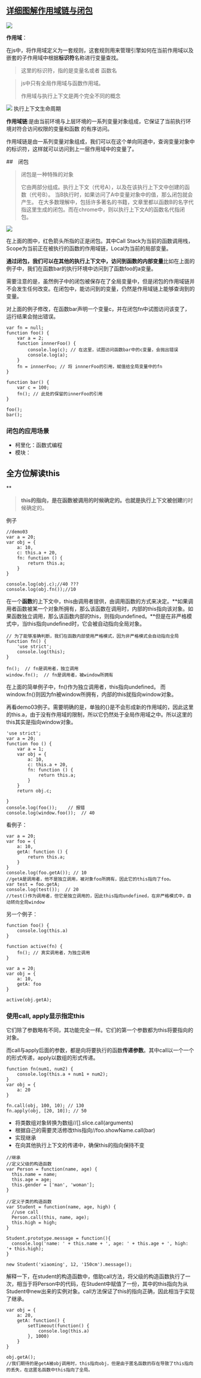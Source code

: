 ## [详细图解作用域链与闭包](http://www.jianshu.com/p/21a16d44f150)

![](http://upload-images.jianshu.io/upload_images/599584-aacdb7b7ba2468da.png?imageMogr2/auto-orient/strip%7CimageView2/2/w/1240)

**作用域**：

在js中，将作用域定义为一套规则，这套规则用来管理引擎如何在当前作用域以及嵌套的子作用域中根据**标识符**名称进行变量查找。

> 这里的标识符，指的是变量名或者 函数名

> js中只有全局作用域与函数作用域。
> 
> 作用域与执行上下文是两个完全不同的概念



![](http://upload-images.jianshu.io/upload_images/599584-391af3aad043c028.png?imageMogr2/auto-orient/strip%7CimageView2/2/w/1240)
执行上下文生命周期

**作用域链**:是由当前环境与上层环境的一系列变量对象组成，它保证了当前执行环境对符合访问权限的变量和函数 的有序访问。

作用域链是由一系列变量对象组成，我们可以在这个单向同道中，查询变量对象中的标识符，这样就可以访问到上一层作用域中的变量了。

##　闭包

> 闭包是一种特殊的对象
> 
> 它由两部分组成。执行上下文（代号A），以及在该执行上下文中创建的函数（代号B）。
> 当B执行时，如果访问了A中变量对象中的值，那么闭包就会产生。
> 在大多数理解中，包括许多著名的书籍，文章里都以函数B的名字代指这里生成的闭包。而在chrome中，则以执行上下文A的函数名代指闭包。


![](http://upload-images.jianshu.io/upload_images/599584-75ba724cb9e19b51.png?imageMogr2/auto-orient/strip%7CimageView2/2/w/1240)

在上面的图中，红色箭头所指的正是闭包。其中Call Stack为当前的函数调用栈，Scope为当前正在被执行的函数的作用域链，Local为当前的局部变量。

**通过闭包，我们可以在其他的执行上下文中，访问到函数的内部变量**比如在上面的例子中，我们在函数bar的执行环境中访问到了函数foo的a变量。

需要注意的是，虽然例子中的闭包被保存在了全局变量中，但是闭包的作用域链并不会发生任何改变。在闭包中，能访问到的变量，仍然是作用域链上能够查询到的变量。

对上面的例子修改，在函数bar声明一个变量c，并在闭包fn中试图访问该变了，运行结果会抛出错误。

```
var fn = null;
function foo() {
    var a = 2;
    function innnerFoo() { 
        console.log(c); // 在这里，试图访问函数bar中的c变量，会抛出错误
        console.log(a);
    }
    fn = innnerFoo; // 将 innnerFoo的引用，赋值给全局变量中的fn
}

function bar() {
    var c = 100;
    fn(); // 此处的保留的innerFoo的引用
}

foo();
bar();
```

### 闭包的应用场景

> 
- 柯里化：函数式编程
- 模块：


## 全方位解读this

**

>**this的指向，是在函数被调用的时候确定的。**也就是**执行上下文被创建**的时候确定的。


例子

```
//demo03
var a = 20;
var obj = {
    a: 10,
    c: this.a + 20,
    fn: function () {
        return this.a;
    }
}

console.log(obj.c);//40 ???
console.log(obj.fn());//10
```

在一个**函数**的上下文中，this由调用者提供，由调用函数的方式来决定。**如果调用者函数被某一个对象所拥有，那么该函数在调用时，内部的this指向该对象。如果函数独立调用，那么该函数内部的this，则指向undefined。**但是在非严格模式中，当this指向undefined时，它会被自动指向全局对象。

```
// 为了能够准确判断，我们在函数内部使用严格模式，因为非严格模式会自动指向全局
function fn() {
    'use strict';
    console.log(this);
}

fn();  // fn是调用者，独立调用
window.fn();  // fn是调用者，被window所拥有
```

在上面的简单例子中，fn()作为独立调用者，this指向undefined。
而window.fn()则因为fn被window所拥有，内部的this就指向window对象。

再看demo03例子。需要明确的是，单独的{}是不会形成新的作用域的，因此这里的this.a，由于没有作用域的限制，所以它仍然处于全局作用域之中。所以这里的this其实是指向window对象。
```
'use strict';
var a = 20;
function foo () {
    var a = 1;
    var obj = {
        a: 10, 
        c: this.a + 20,
        fn: function () {
            return this.a;
        }
    }
    return obj.c;

}
console.log(foo());    // 报错
console.log(window.foo());  // 40

```

看例子：

```
var a = 20;
var foo = {
    a: 10,
    getA: function () {
        return this.a;
    }
}
console.log(foo.getA()); // 10
//getA是调用者，他不是独立调用，被对象foo所拥有，因此它的this指向了foo。
var test = foo.getA;
console.log(test());  // 20
//test()作为调用者，但它是独立调用的，因此this指向undefined，在非严格模式中，自动转向全局window

```
另一个例子：
```
function foo() {
    console.log(this.a)
}

function active(fn) {
    fn(); // 真实调用者，为独立调用
}

var a = 20;
var obj = {
    a: 10,
    getA: foo
}

active(obj.getA);
```

### 使用call, apply显示指定this

它们除了参数略有不同，其功能完全一样。它们的第一个参数都为this将要指向的对象。

而call与apply后面的参数，都是向将要执行的函数**传递参数**。其中call以一个一个的形式传递，apply以数组的形式传递。
```
function fn(num1, num2) {
    console.log(this.a + num1 + num2);
}
var obj = {
    a: 20
}

fn.call(obj, 100, 10); // 130
fn.apply(obj, [20, 10]); // 50

```

- 将类数组对象转换为数组//[].slice.call(arguments)
- 根据自己的需要灵活修改this指向//foo.showName.call(bar)
- 实现继承
- 在向其他执行上下文的传递中，确保this的指向保持不变

```
//继承
//定义父级的构造函数
var Person = function(name, age) {
  this.name = name;
  this.age = age;
  this.gender = ['man', 'woman'];
}

//定义子类的构造函数
var Student = function(name, age, high) {
  //use call
  Person.call(this, name, age);
  this.high = high;
}

Student.prototype.message = function(){
  console.log('name: ' + this.name + ', age: ' + this.age + ', high: '+ this.high);
}

new Student('xiaoming', 12, '150cm').message();
```

解释一下，在student的构造函数中，借助call方法，将父级的构造函数执行了一次，相当于将Person中的代码，在Student中赋值了一份，其中的this指向为从Student中new出来的实例对象。call方法保证了this的指向正确，因此相当于实现了继承。


```
var obj = {
    a: 20,
    getA: function() {
        setTimeout(function() {
            console.log(this.a)
        }, 1000)
    }
}

obj.getA();
//我们期待的是getA被obj调用时，this指向obj，但是由于匿名函数的存在导致了this指向的丢失，在这匿名函数中this指向了全局。
```